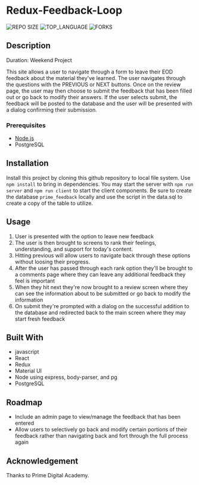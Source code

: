 # Redux-Feedback-Loop
![REPO SIZE](https://img.shields.io/github/repo-size/ayriela/redux-feedback-loop.svg?style=flat-square)
![TOP_LANGUAGE](https://img.shields.io/github/languages/top/ayriela/redux-feedback-loop.svg?style=flat-square)
![FORKS](https://img.shields.io/github/forks/ayriela/redux-feedback-loop.svg?style=social)


## Description
Duration: Weekend Project 

This site allows a user to navigate through a form to leave their EOD feedback about the material they've learned. The user navigates through the questions with the PREVIOUS or NEXT buttons. Once on the review page, the user may then choose to submit the feedback that has been filled out or go back to modify their answers. If the user selects submit, the feedback will be posted to the database and the user will be presented with a dialog confirming their submission. 

<!--## Screen Shot
![Screen Shot](ToDoExample.png)-->

### Prerequisites
- [Node.js](https://nodejs.org/en/)
- PostgreSQL

## Installation 

Install this project by cloning this github repository to local file system. Use `npm install` to bring in dependencies.  You may start the server with `npm run server` and `npm run client` to start the client components.  Be sure to create the database `prime_feedback` locally and use the script in the data.sql to create a copy of the table to utilize. 

## Usage
1. User is presented with the option to leave new feedback
2. The user is then brought to screens to rank their feelings, understanding, and support for today's content.
3. Hitting previous will allow users to navigate back through these options without loosing their progress. 
4. After the user has passed through each rank option they'll be brought to a comments page where they can leave any additional feedback they feel is important
5. When they hit next they're now brought to a review screen where they can see the information about to be submitted or go back to modify the information
6. On submit they're prompted with a dialog on the successful addition to the database and redirected back to the main screen where they may start fresh feedback


## Built With

- javascript 
- React
- Redux
- Material UI
- Node using express, body-parser, and pg
- PostgreSQL


## Roadmap
- Include an admin page to view/manage the feedback that has been entered
- Allow users to selectively go back and modify certain portions of their feedback rather than navigating back and fort through the full process again


## Acknowledgement
Thanks to Prime Digital Academy. 
